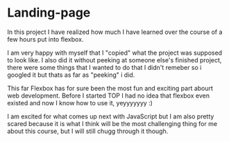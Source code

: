 # Landing-page

In this project I have realized how much I have learned over the course of a few hours put into flexbox.

I am very happy with myself that I "copied" what the project was supposed to look like. I also did it without peeking at someone else's finished project, there were some things that I wanted to do that I didn't remeber so i googled it but thats as far as "peeking" i did.

This far Flexbox has for sure been the most fun and exciting part abourt web development. Before I started TOP I had no idea that flexbox even existed and now I know how to use it, yeyyyyyyy :)

I am excited for what comes up next with JavaScript but I am also pretty scared because it is what I think will be the most challenging thing for me about this course, but I will still chugg through it though.